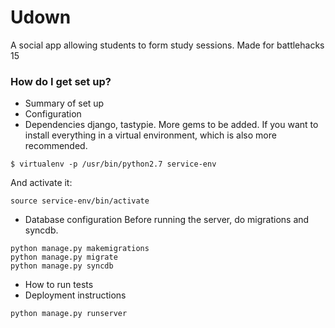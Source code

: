 # Udown
A social app allowing students to form study sessions. Made for battlehacks 15
### How do I get set up? ###

* Summary of set up
* Configuration
* Dependencies
django, tastypie. More gems to be added. If you want to install everything in a virtual environment, which is also more recommended.
```
$ virtualenv -p /usr/bin/python2.7 service-env
```
And activate it:
``` 
source service-env/bin/activate
```

* Database configuration
Before running the server, do migrations and syncdb.
```
python manage.py makemigrations
python manage.py migrate
python manage.py syncdb
```
* How to run tests
* Deployment instructions

```
python manage.py runserver
```

